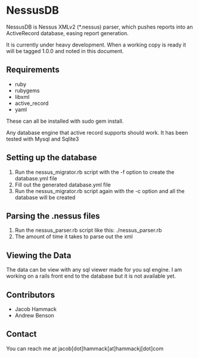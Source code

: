 NessusDB
===


NessusDB is Nessus XMLv2 (*.nessus) parser, which pushes reports into an ActiveRecord database, easing report generation. 


It is currently under heavy development. When a working copy is ready it will be tagged 1.0.0 and noted in this document.

Requirements
---

* ruby
* rubygems
* libxml
* active_record
* yaml

These can all be installed with sudo gem install.

Any database engine that active record supports should work. It has been tested with Mysql and Sqlite3


Setting up the database
-------------------------
1. Run the nessus_migrator.rb script with the -f option to create the database.yml file
2. Fill out the generated database.yml file
3. Run the nessus_migrator.rb script again with the -c option and all the database will be created


Parsing the .nessus files
-------------------------
1. Run the nessus_parser.rb script like this: ./nessus_parser.rb <file to be parsed>
2. The amount of time it takes to parse out the xml


Viewing the Data
-------------------------
The data can be view with any sql viewer made for you sql engine. I am working on a rails front end to the database but it is not available yet.

Contributors
-------------------------
* Jacob Hammack
* Andrew Benson


Contact
-------------------------
You can reach me at jacob[dot]hammack[at]hammackj[dot]com

